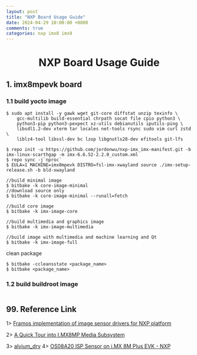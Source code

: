 ```yaml
---
layout: post
title: "NXP Board Usage Guide"
date: 2024-04-29 10:00:00 +0800
comments: true
categories: nxp imx8 imx9
---
```


# <center> NXP Board Usage Guide

## 1. imx8mpevk board
### 1.1 build yocto image
```
$ sudo apt install -y gawk wget git-core diffstat unzip texinfo \
    gcc-multilib build-essential chrpath socat file cpio python3 \
    python3-pip python3-pexpect xz-utils debianutils iputils-ping \
    libsdl1.2-dev xterm tar locales net-tools rsync sudo vim curl zstd \
    liblz4-tool libssl-dev bc lzop libgnutls28-dev efitools git-lfs

$ repo init -u https://github.com/jordonwu/nxp-imx_imx-manifest.git -b imx-linux-scarthgap -m imx-6.6.52-2.2.0_custom.xml
$ repo sync -j`nproc`
$ EULA=1 MACHINE=imx8mpevk DISTRO=fsl-imx-xwayland source ./imx-setup-release.sh -b bld-xwayland

//build minimal image
$ bitbake -k core-image-minimal
//download source only
$ bitbake -k core-image-minimal --runall=fetch

//build core image
$ bitbake -k imx-image-core

//build multimedia and graphics image
$ bitbake -k imx-image-multimedia

//build image with multimedia and machine learning and Qt
$ bitbake -k imx-image-full
```

clean package
```
$ bitbake -ccleansstate <package_name>
$ bitbake <package_name>
```

### 1.2 build buildroot image
```

```


## 99. Reference Link

1> [Framos implementation of image sensor drivers for NXP platform](https://github.com/framosimaging/framos-nxp-drivers/tree/lf-6.6.3_1.0.0)

2> [A Quick Tour into I.MX8MP Media Subsystem](https://gist.github.com/Scott31393/077a10024a6058536d3f2fdde476265a)

3> [alvium_drv](https://github.com/avs-sas/linux/tree/tm/media_stage/master/master/alvium_drv)
4> [OS08A20 ISP Sensor on i.MX 8M Plus EVK - NXP](https://www.nxp.com.cn/docs/en/application-note/AN13712.pdf)
